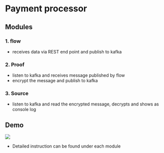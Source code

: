 # Payment processor
## Modules 
### 1. flow
- receives data via REST end point and publish to kafka 
### 2. Proof
- listen to kafka and receives message published by flow
- encrypt the message and publish to kafka
### 3. Source
- listen to kafka and read the encrypted message, decrypts and shows as console log

## Demo 
![](payment-processor.gif)

- Detailed instruction can be found under each module